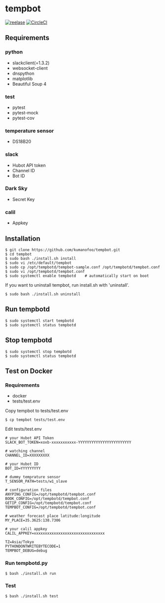 # tempbot
[![reelase](https://img.shields.io/github/v/release/kumanofoo/tempbot)](https://github.com/kumanofoo/tempbot/releases)
[![CircleCI](https://circleci.com/gh/kumanofoo/tempbot.svg?style=shield)](https://circleci.com/gh/kumanofoo/tempbot)

## Requirements
### python
- slackclient(=1.3.2)
- websocket-client
- dnspython
- matplotlib
- Beautiful Soup 4

### test
- pytest
- pytest-mock
- pytest-cov

### temperature sensor
- DS18B20


### slack
- Hubot API token
- Channel ID
- Bot ID

### Dark Sky
- Secret Key

### calil
- Appkey

## Installation
```ShellSession
$ git clone https://github.com/kumanofoo/tempbot.git
$ cd tempbot
$ sudo bash ./install.sh install
$ sudo vi /etc/default/tempbot
$ sudo cp /opt/tempbotd/tempbot-sample.conf /opt/tempbotd/tempbot.conf
$ sudo vi /opt/tempbotd/tempbot.conf
$ sudo systemctl enable tempbotd    # automatically start on boot
```

If you want to uninstall tempbot, run install.sh with 'uninstall'.
```ShellSession
$ sudo bash ./install.sh uninstall
```

## Run tempbotd
```ShellSession
$ sudo systemctl start tempbotd
$ sudo systemctl status tempbotd
```

## Stop tempbotd
```ShellSession
$ sudo systemctl stop tempbotd
$ sudo systemctl status tempbotd
```

## Test on Docker
### Requirements
- docker
- tests/test.env

Copy tempbot to tests/test.env
```Shellsession
$ cp tempbot tests/test.env
```
Edit tests/test.env
```Shell
# your Hubot API Token
SLACK_BOT_TOKEN=xoxb-xxxxxxxxxxx-YYYYYYYYYYYYYYYYYYYYYYYY

# watching channel 
CHANNEL_ID=XXXXXXXXX

# your Hubot ID
BOT_ID=YYYYYYYYY

# dummy temprature sensor
T_SENSOR_PATH=tests/w1_slave

# configuration files
ANYPING_CONFIG=/opt/tempbotd/tempbot.conf
BOOK_CONFIG=/opt/tempbotd/tempbot.conf
GETIP_CONFIG=/opt/tempbotd/tempbot.conf
TEMPBOT_CONFIG=/opt/tempbotd/tempbot.conf

# weather forecast place latitude:longitude
MY_PLACE=35.3625:138.7306

# your calil appkey
CALIL_APPKEY=xxxxxxxxxxxxxxxxxxxxxxxxxxxxxxxx

TZ=Asia/Tokyo
PYTHONDONTWRITEBYTECODE=1
TEMPBOT_DEBUG=debug
```

### Run tempbotd.py
```Shellsession
$ bash ./install.sh run
```

### Test
```Shellsession
$ bash ./install.sh test
```
